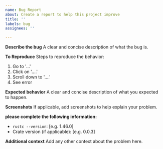 ```yaml
---
name: Bug Report
about: Create a report to help this project improve
title: ''
labels: bug
assignees: ''

---
```


<!--
Ideally, your bug report should be self-contained, that is provide all necessary
information without having to click on links.

You can still still provide links though, for example to more complete CI logs
where an error is shown.
-->

**Describe the bug**
A clear and concise description of what the bug is.

**To Reproduce**
Steps to reproduce the behavior:

1. Go to '...'
2. Click on '....'
3. Scroll down to '....'
4. See error

**Expected behavior**
A clear and concise description of what you expected to happen.

**Screenshots**
If applicable, add screenshots to help explain your problem.

**please complete the following information:**

- `rustc --version`: [e.g. 1.46.0]
- Crate version (if applicable): [e.g. 0.0.3]

**Additional context**
Add any other context about the problem here.
